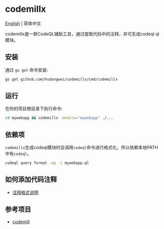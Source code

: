 codemillx
===

[English](README.md) | 简体中文

codemillx是一款CodeQL辅助工具，通过提取代码中的注释，并可生成codeql ql模块。

## 安装

通过 `go get` 命令安装:

```bash
go get github.com/hudangwei/codemillx/cmd/codemillx
```

## 运行

在你的项目根目录下执行命令:

```bash
cd mywebapp && codemillx -module="mywebapp" ./...
```

## 依赖项

`codemillx`生成codeql模块时会调用`codeql`命令进行格式化，所以依赖本地PATH中有`codeql`。

```sh
codeql query format -qq -i mywebapp.ql
```

## 如何添加代码注释

* [注释格式说明](docs/comment-zh_CN.md)

## 参考项目

* [codemill](https://github.com/gagliardetto/codemill)
